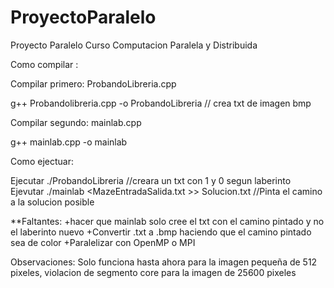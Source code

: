 # ProyectoParalelo
Proyecto Paralelo Curso Computacion Paralela y Distribuida

Como compilar :

Compilar primero: ProbandoLibreria.cpp

g++ Probandolibreria.cpp -o ProbandoLibreria // crea txt de imagen bmp

Compilar segundo: mainlab.cpp

g++ mainlab.cpp -o mainlab


Como ejectuar:

Ejecutar ./ProbandoLibreria //creara un txt con 1 y 0 segun laberinto
Ejevutar ./mainlab <MazeEntradaSalida.txt >> Solucion.txt //Pinta el camino a la solucion posible



**Faltantes: 
+hacer que mainlab solo cree el txt con el camino pintado y no el laberinto nuevo
+Convertir .txt a .bmp haciendo que el camino pintado sea de color
+Paralelizar con OpenMP o MPI

Observaciones: Solo funciona hasta ahora para la imagen pequeña de 512 pixeles, violacion de segmento core para la imagen de 25600 pixeles
